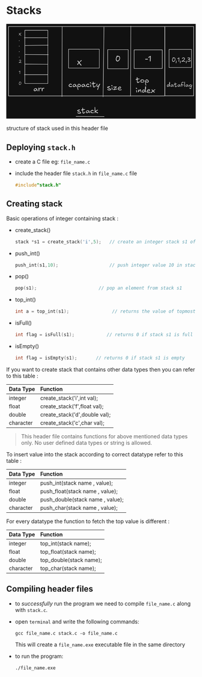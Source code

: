 

# Stacks

![stack structure](https://github.com/AryanShourya/Data-Structures-in-C/raw/main/Stack/pictures/stack_struct_new.png)

structure of stack used in this header file

## Deploying `stack.h`

- create a C file eg: `file_name.c`
- include the header file `stack.h` in `file_name.c` file
  
  ```c
  #include"stack.h"
  ```
## Creating stack 

Basic operations of integer containing stack : 
- create_stack()
    ```c
    stack *s1 = create_stack('i',5);   // create an integer stack s1 of size = 5
    ```
- push_int()
    ```c
    push_int(s1,10);                   // push integer value 10 in stack s1
    ```
- pop()
    ```c
    pop(s1);                       // pop an element from stack s1
    ```
- top_int()
    ```c
    int a = top_int(s1);                // returns the value of topmost element of stack s1
    ```
- isFull()
    ```c
    int flag = isFull(s1);            // returns 0 if stack s1 is full
    ```
- isEmpty()
    ```c
    int flag = isEmpty(s1);       // returns 0 if stack s1 is empty
    ```

If you want to create stack that contains other data types then you can refer to this table :

| Data Type | Function |
|:-----------|:----------|
|integer     |create_stack('i',int val);|
|float       |create_stack('f',float val);|
|double      |create_stack('d',double val);|
|character | create_stack('c',char val);|

> This header file contains functions for above mentioned data types only. No user defined data types or string is allowed.

To insert value into the stack according to correct datatype refer to this table :


| Data Type | Function |
|:-----------|:----------|
|integer     |push_int(stack name , value);|
|float       |push_float(stack name , value);|
|double      |push_double(stack name , value);|
|character | push_char(stack name , value);|

For every datatype the function to fetch the top value is different :


| Data Type | Function |
|:-----------|:----------|
|integer     |top_int(stack name);|
|float       |top_float(stack name);|
|double      |top_double(stack name);|
|character | top_char(stack name);|


## Compiling header files

- to _successfully_ run the program we need to compile `file_name.c` along with `stack.c`.
- open `terminal` and write the following commands:
    ```
    gcc file_name.c stack.c -o file_name.c
    ```
    This will create a `file_name.exe` executable file in the same directory
- to run the program:
    
     ```
    ./file_name.exe
    ```
    
